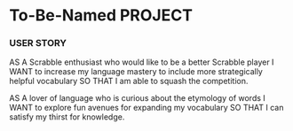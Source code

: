 # To-Be-Named PROJECT

### USER STORY
AS A Scrabble enthusiast who would like to be a better Scrabble player
I WANT to increase my language mastery to include more strategically helpful vocabulary
SO THAT I am able to squash the competition.

AS A lover of language who is curious about the etymology of words
I WANT to explore fun avenues for expanding my vocabulary
SO THAT I can satisfy my thirst for knowledge.